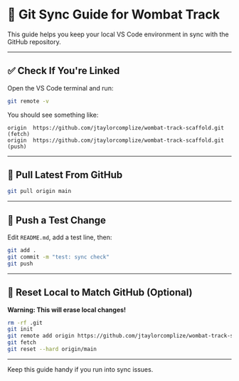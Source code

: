 # 🔄 Git Sync Guide for Wombat Track

This guide helps you keep your local VS Code environment in sync with the GitHub repository.

---

## ✅ Check If You're Linked

Open the VS Code terminal and run:

```bash
git remote -v
```

You should see something like:

```
origin  https://github.com/jtaylorcomplize/wombat-track-scaffold.git (fetch)
origin  https://github.com/jtaylorcomplize/wombat-track-scaffold.git (push)
```

---

## 🔄 Pull Latest From GitHub

```bash
git pull origin main
```

---

## 🧪 Push a Test Change

Edit `README.md`, add a test line, then:

```bash
git add .
git commit -m "test: sync check"
git push
```

---

## 🧹 Reset Local to Match GitHub (Optional)

**Warning: This will erase local changes!**

```bash
rm -rf .git
git init
git remote add origin https://github.com/jtaylorcomplize/wombat-track-scaffold.git
git fetch
git reset --hard origin/main
```

---

Keep this guide handy if you run into sync issues.
